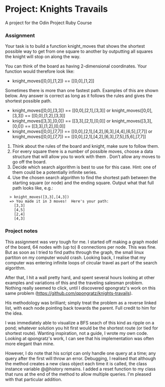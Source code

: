 # Project: Knights Travails
A project for the Odin Project Ruby Course

### Assignment

Your task is to build a function knight_moves that shows the shortest possible way to get from one square to another by outputting all squares the knight will stop on along the way.

You can think of the board as having 2-dimensional coordinates. Your function would therefore look like:

- knight_moves([0,0],[1,2]) == [[0,0],[1,2]]

Sometimes there is more than one fastest path. Examples of this are shown below. Any answer is correct as long as it follows the rules and gives the shortest possible path.

- knight_moves([0,0],[3,3]) == [[0,0],[2,1],[3,3]] or 
knight_moves([0,0],[3,3]) == [[0,0],[1,2],[3,3]]
- knight_moves([3,3],[0,0]) == [[3,3],[2,1],[0,0]] or 
knight_moves([3,3],[0,0]) == [[3,3],[1,2],[0,0]]
- knight_moves([0,0],[7,7]) == [[0,0],[2,1],[4,2],[6,3],[4,4],[6,5],[7,7]] or 
knight_moves([0,0],[7,7]) == [[0,0],[2,1],[4,2],[6,3],[7,5],[5,6],[7,7]]


1. Think about the rules of the board and knight, make sure to follow them.
2. For every square there is a number of possible moves, choose a data structure that will allow you to work with them . Don’t allow any moves to go off the board.
3. Decide which search algorithm is best to use for this case. Hint: one of them could be a potentially infinite series.
4. Use the chosen search algorithm to find the shortest path between the starting square (or node) and the ending square. Output what that full path looks like, e.g.:

```
  > knight_moves([3,3],[4,3])
  => You made it in 3 moves!  Here's your path:
    [3,3]
    [4,5]
    [2,4]
    [4,3]
```

### Project notes

This assignment was very tough for me. I started off making a graph model of the board, 64 nodes with (up to) 8 connections per node. This was fine. But as soon as I tried to find paths through the graph, the small linux partiton on my computer would crash. Looking back, I realise that my computer was entering infinite loops of circular travel as part of the search algorithm.

After that, I hit a wall pretty hard, and spent several hours looking at other examples and variations of this and the traveling salesman problem. Nothing really seemed to click, until I discovered qpongratz's work on this same problem (https://github.com/qpongratz/knights-travails).

His methodology was brilliant; simply treat the problem as a reverse linked list, with each node pointing back towards the parent. Full credit to him for the idea.

I was immediately able to visualize a BFS seach of this kind as ripple on a pond; whatever solution you hit first would be the shortest route (or tied for shortest route). Wanting inspiration, not a guide, I wrote my own code. Looking at qpongratz's work, I can see that his implementation was often more elegant than mine. 

However, I do note that his script can only handle one query at a time; any query after the first will throw an error. Debugging, I realised that although the method creates a new class object each time it is called, the class instance variable @@history remains. I added a reset function to my class that runs at the end of the method to allow multiple queries. I'm pleased with that particular addition.